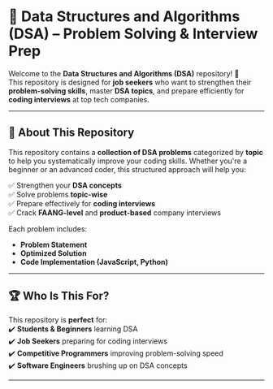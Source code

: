 # 📌 Data Structures and Algorithms (DSA) – Problem Solving & Interview Prep

Welcome to the **Data Structures and Algorithms (DSA)** repository! 🚀  
This repository is designed for **job seekers** who want to strengthen their **problem-solving skills**, master **DSA topics**, and prepare efficiently for **coding interviews** at top tech companies.

---

## 📖 About This Repository

This repository contains a **collection of DSA problems** categorized by **topic** to help you systematically improve your coding skills. Whether you're a beginner or an advanced coder, this structured approach will help you:

✅ Strengthen your **DSA concepts**  
✅ Solve problems **topic-wise**  
✅ Prepare effectively for **coding interviews**  
✅ Crack **FAANG-level** and **product-based** company interviews

Each problem includes:

- **Problem Statement**
- **Optimized Solution**
- **Code Implementation (JavaScript, Python)**

---

## 🏆 Who Is This For?

This repository is **perfect** for:  
✔️ **Students & Beginners** learning DSA  
✔️ **Job Seekers** preparing for coding interviews  
✔️ **Competitive Programmers** improving problem-solving speed  
✔️ **Software Engineers** brushing up on DSA concepts

---

